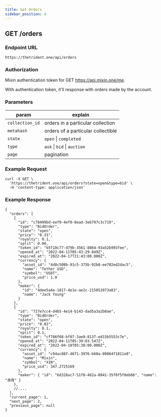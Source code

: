 ```yaml
---
title: Get Orders
sidebar_position: 4
---
```


## GET /orders

### Endpoint URL

```
https://thetrident.one/api/orders
```

### Authorization

Mixin authentication token for GET https://api.mixin.one/me.

With authentication token, it'll response with orders made by the account.

### Parameters

| param           | explain                            |
| --------------- | ---------------------------------- |
| `collection_id` | orders in a particular collection  |
| `metahash`      | orders of a particular collectible |
| `state`         | `open` \| `completed`              |
| `type`          | `ask` \| `bid` \| `auction`        |
| `page`          | pagination                         |

### Example Request

```
curl -X GET \
  'https://thetrident.one/api/orders?state=open&type=bid' \
  -H 'content-type: application/json'
```

### Example Response

```
{
  "orders": [
    {
      "id": "c78499bd-eef9-4ef0-8ead-3eb797c3c719",
      "type": "BidOrder",
      "state": "open",
      "price": "0.33",
      "royalty": 0.1,
      "split": 0.08,
      "token_id": "b5f18c77-d79b-3561-8864-93a52b993fee",
      "opened_at": "2022-04-11T05:43:29.849Z",
      "expired_at": "2022-04-17T21:43:00.000Z",
      "currency": {
        "asset_id": "4d8c508b-91c5-375b-92b0-ee702ed2dac5",
        "name": "Tether USD",
        "symbol": "USDT",
        "price_usd": 1.0
      },
      "maker": {
        "id": "4dee5a4e-1817-4e1e-ae2c-215052073a83",
        "name": "Jack Young"
      }
    },
    {
      "id": "727e7cc4-d4b5-4e14-b143-dad5a3a2b0ae",
      "type": "BidOrder",
      "state": "open",
      "price": "0.02",
      "royalty": 0.1,
      "split": 0.1,
      "token_id": "cf786f68-bf07-3ae0-8137-ed15b5553c7e",
      "opened_at": "2022-04-11T05:39:03.547Z",
      "expired_at": "2022-04-18T05:38:00.000Z",
      "currency": {
        "asset_id": "c94ac88f-4671-3976-b60a-09064f1811e8",
        "name": "Mixin",
        "symbol": "XIN",
        "price_usd": 347.2725169
      },
      "maker": { "id": "6d326ac7-51f0-462a-8041-35f0f5f0eb66", "name": "良宵" }
    },
    //....
  ],
  "current_page": 1,
  "next_page": 2,
  "previous_page": null
}
```
